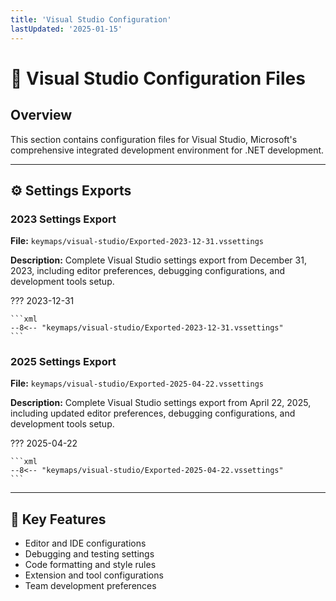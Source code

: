 ```yaml
---
title: 'Visual Studio Configuration'
lastUpdated: '2025-01-15'
---
```


# 🎯 Visual Studio Configuration Files

## Overview
This section contains configuration files for Visual Studio, Microsoft's comprehensive integrated development environment for .NET development.

---

## ⚙️ Settings Exports

### 2023 Settings Export
**File:** `keymaps/visual-studio/Exported-2023-12-31.vssettings`

**Description:** Complete Visual Studio settings export from December 31, 2023, including editor preferences, debugging configurations, and development tools setup.

??? 2023-12-31
    
    ```xml
    --8<-- "keymaps/visual-studio/Exported-2023-12-31.vssettings"
    ```

### 2025 Settings Export
**File:** `keymaps/visual-studio/Exported-2025-04-22.vssettings`

**Description:** Complete Visual Studio settings export from April 22, 2025, including updated editor preferences, debugging configurations, and development tools setup.

??? 2025-04-22
    
    ```xml
    --8<-- "keymaps/visual-studio/Exported-2025-04-22.vssettings"
    ```

---

## 🔧 Key Features
- Editor and IDE configurations
- Debugging and testing settings
- Code formatting and style rules
- Extension and tool configurations
- Team development preferences